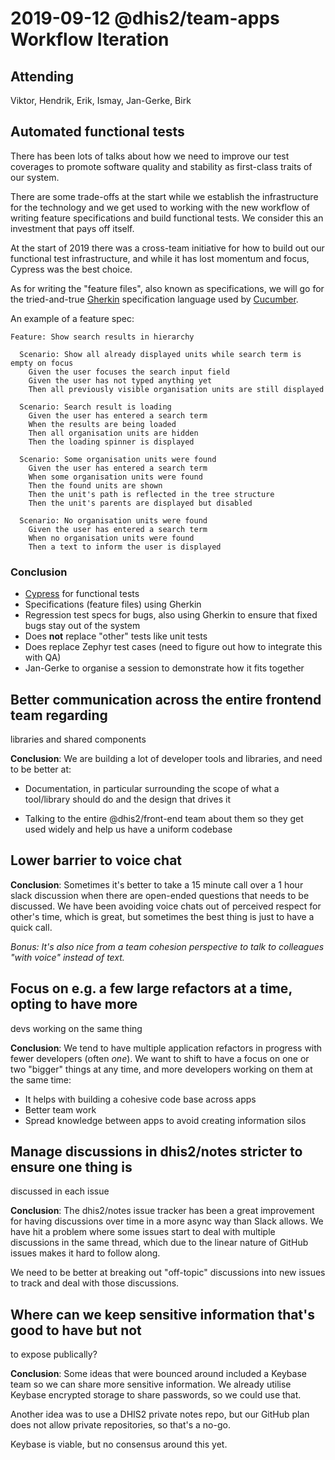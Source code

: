 # 2019-09-12 @dhis2/team-apps Workflow Iteration

## Attending

Viktor, Hendrik, Erik, Ismay, Jan-Gerke, Birk

## Automated functional tests

There has been lots of talks about how we need to improve our test
coverages to promote software quality and stability as first-class
traits of our system.

There are some trade-offs at the start while we establish the
infrastructure for the technology and we get used to working with the
new workflow of writing feature specifications and build functional
tests. We consider this an investment that pays off itself.

At the start of 2019 there was a cross-team initiative for how to build
out our functional test infrastructure, and while it has lost momentum
and focus, Cypress was the best choice.

As for writing the "feature files", also known as specifications, we
will go for the tried-and-true [Gherkin](https://cucumber.io/docs/gherkin/) specification language used by
[Cucumber](https://cucumber.io/docs/).

An example of a feature spec:

```gherkin
Feature: Show search results in hierarchy

  Scenario: Show all already displayed units while search term is empty on focus
    Given the user focuses the search input field
    Given the user has not typed anything yet
    Then all previously visible organisation units are still displayed

  Scenario: Search result is loading
    Given the user has entered a search term
    When the results are being loaded
    Then all organisation units are hidden
    Then the loading spinner is displayed

  Scenario: Some organisation units were found
    Given the user has entered a search term
    When some organisation units were found
    Then the found units are shown
    Then the unit's path is reflected in the tree structure
    Then the unit's parents are displayed but disabled

  Scenario: No organisation units were found
    Given the user has entered a search term
    When no organisation units were found
    Then a text to inform the user is displayed
```

### Conclusion

- [Cypress](https://www.cypress.io/) for functional tests
- Specifications (feature files) using Gherkin
- Regression test specs for bugs, also using Gherkin to ensure that
  fixed bugs stay out of the system
- Does **not** replace "other" tests like unit tests
- Does replace Zephyr test cases (need to figure out how to integrate
  this with QA)
- Jan-Gerke to organise a session to demonstrate how it fits together

## Better communication across the entire frontend team regarding
libraries and shared components

**Conclusion**: We are building a lot of developer tools and libraries, and need to be better at:

- Documentation, in particular surrounding the scope of what a
  tool/library should do and the design that drives it

- Talking to the entire @dhis2/front-end team about them so they get
  used widely and help us have a uniform codebase

## Lower barrier to voice chat

**Conclusion**: Sometimes it's better to take a 15 minute call over a 1
hour slack discussion when there are open-ended questions that needs to
be discussed. We have been avoiding voice chats out of perceived respect
for other's time, which is great, but sometimes the best thing is just
to have a quick call.

_Bonus: It's also nice from a team cohesion perspective to talk to
colleagues "with voice" instead of text._

## Focus on e.g. a few large refactors at a time, opting to have more
devs working on the same thing

**Conclusion**: We tend to have multiple application refactors in
progress with fewer developers (often _one_). We want to shift to have a
focus on one or two "bigger" things at any time, and more developers
working on them at the same time:

- It helps with building a cohesive code base across apps
- Better team work
- Spread knowledge between apps to avoid creating information silos

## Manage discussions in dhis2/notes stricter to ensure one thing is
discussed in each issue

**Conclusion**: The dhis2/notes issue tracker has been a great
improvement for having discussions over time in a more async way than
Slack allows. We have hit a problem where some issues start to deal with
multiple discussions in the same thread, which due to the linear nature
of GitHub issues makes it hard to follow along.

We need to be better at breaking out "off-topic" discussions into new
issues to track and deal with those discussions.

## Where can we keep sensitive information that's good to have but not
to expose publically?

**Conclusion**: Some ideas that were bounced around included a Keybase team so we can
share more sensitive information. We already utilise Keybase encrypted
storage to share passwords, so we could use that.

Another idea was to use a DHIS2 private notes repo, but our GitHub plan
does not allow private repositories, so that's a no-go.

Keybase is viable, but no consensus around this yet.
